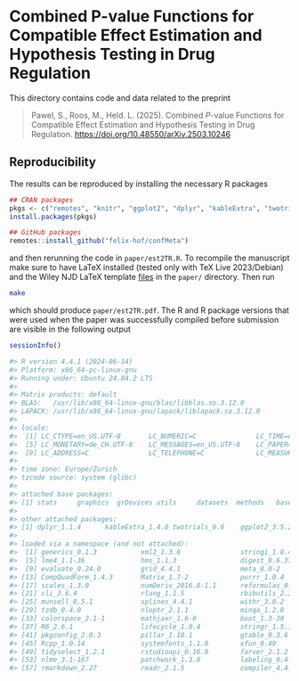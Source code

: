 # Combined P-value Functions for Compatible Effect Estimation and Hypothesis Testing in Drug Regulation

This directory contains code and data related to the preprint

> Pawel, S., Roos, M., Held. L. (2025). Combined *P*-value Functions for Compatible Effect Estimation and Hypothesis Testing in Drug Regulation. <https://doi.org/10.48550/arXiv.2503.10246>

## Reproducibility

The results can be reproduced by installing the necessary R packages

``` r
## CRAN packages
pkgs <- c("remotes", "knitr", "ggplot2", "dplyr", "kableExtra", "twotrials")
install.packages(pkgs)

## GitHub packages
remotes::install_github("felix-hof/confMeta")
```

and then rerunning the code in `paper/est2TR.R`. To recompile the manuscript
make sure to have LaTeX installed (tested only with TeX Live 2023/Debian) and the Wiley NJD LaTeX template [files](https://authorservices.wiley.com/author-resources/Journal-Authors/Prepare/new-journal-design.html) in the `paper/` directory. Then run

``` sh
make
```

which should produce `paper/est2TR.pdf`. The R and R package versions that were
used when the paper was successfully compiled before submission are visible in
the following output


``` r
sessionInfo()

#> R version 4.4.1 (2024-06-14)
#> Platform: x86_64-pc-linux-gnu
#> Running under: Ubuntu 24.04.2 LTS
#> 
#> Matrix products: default
#> BLAS:   /usr/lib/x86_64-linux-gnu/blas/libblas.so.3.12.0 
#> LAPACK: /usr/lib/x86_64-linux-gnu/lapack/liblapack.so.3.12.0
#> 
#> locale:
#>  [1] LC_CTYPE=en_US.UTF-8       LC_NUMERIC=C               LC_TIME=de_CH.UTF-8        LC_COLLATE=en_US.UTF-8    
#>  [5] LC_MONETARY=de_CH.UTF-8    LC_MESSAGES=en_US.UTF-8    LC_PAPER=de_CH.UTF-8       LC_NAME=C                 
#>  [9] LC_ADDRESS=C               LC_TELEPHONE=C             LC_MEASUREMENT=de_CH.UTF-8 LC_IDENTIFICATION=C       
#> 
#> time zone: Europe/Zurich
#> tzcode source: system (glibc)
#> 
#> attached base packages:
#> [1] stats     graphics  grDevices utils     datasets  methods   base     
#> 
#> other attached packages:
#> [1] dplyr_1.1.4      kableExtra_1.4.0 twotrials_0.6    ggplot2_3.5.2    confMeta_0.4.2   knitr_1.48      
#> 
#> loaded via a namespace (and not attached):
#>  [1] generics_0.1.3           xml2_1.3.6               stringi_1.8.4            lattice_0.22-6          
#>  [5] lme4_1.1-36              hms_1.1.3                digest_0.6.37            magrittr_2.0.3          
#>  [9] evaluate_0.24.0          grid_4.4.1               meta_8.0-2               fastmap_1.2.0           
#> [13] CompQuadForm_1.4.3       Matrix_1.7-2             purrr_1.0.4              viridisLite_0.4.2       
#> [17] scales_1.3.0             numDeriv_2016.8-1.1      reformulas_0.4.0         Rdpack_2.6.2            
#> [21] cli_3.6.4                rlang_1.1.5              rbibutils_2.3            ReplicationSuccess_1.3.3
#> [25] munsell_0.5.1            splines_4.4.1            withr_3.0.2              tools_4.4.1             
#> [29] tzdb_0.4.0               nloptr_2.1.1             minqa_1.2.8              metafor_4.8-0           
#> [33] colorspace_2.1-1         mathjaxr_1.6-0           boot_1.3-30              vctrs_0.6.5             
#> [37] R6_2.6.1                 lifecycle_1.0.4          stringr_1.5.1            MASS_7.3-64             
#> [41] pkgconfig_2.0.3          pillar_1.10.1            gtable_0.3.6             glue_1.8.0              
#> [45] Rcpp_1.0.14              systemfonts_1.1.0        xfun_0.49                tibble_3.2.1            
#> [49] tidyselect_1.2.1         rstudioapi_0.16.0        farver_2.1.2             htmltools_0.5.8.1       
#> [53] nlme_3.1-167             patchwork_1.3.0          labeling_0.4.3           svglite_2.1.3           
#> [57] rmarkdown_2.27           readr_2.1.5              compiler_4.4.1           metadat_1.5-0 
```
